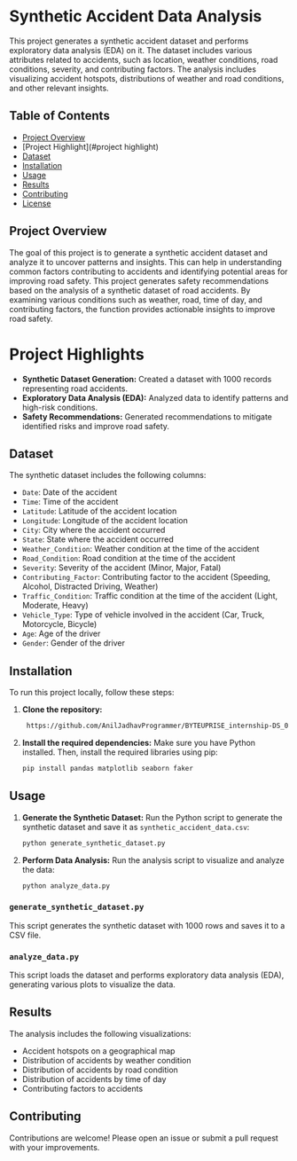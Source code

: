 # Synthetic Accident Data Analysis

This project generates a synthetic accident dataset and performs exploratory data analysis (EDA) on it. The dataset includes various attributes related to accidents, such as location, weather conditions, road conditions, severity, and contributing factors. The analysis includes visualizing accident hotspots, distributions of weather and road conditions, and other relevant insights.

## Table of Contents

- [Project Overview](#project-overview)
- [Project Highlight](#project highlight)
- [Dataset](#dataset)
- [Installation](#installation)
- [Usage](#usage)
- [Results](#results)
- [Contributing](#contributing)
- [License](#license)

## Project Overview

The goal of this project is to generate a synthetic accident dataset and analyze it to uncover patterns and insights. This can help in understanding common factors contributing to accidents and identifying potential areas for improving road safety.
This project generates safety recommendations based on the analysis of a synthetic dataset of road accidents. By examining various conditions such as weather, road, time of day, and contributing factors, the function provides actionable insights to improve road safety.


# Project Highlights
- **Synthetic Dataset Generation:** Created a dataset with 1000 records representing road accidents.
- **Exploratory Data Analysis (EDA):** Analyzed data to identify patterns and high-risk conditions.
- **Safety Recommendations:** Generated recommendations to mitigate identified risks and improve road safety.

## Dataset

The synthetic dataset includes the following columns:

- `Date`: Date of the accident
- `Time`: Time of the accident
- `Latitude`: Latitude of the accident location
- `Longitude`: Longitude of the accident location
- `City`: City where the accident occurred
- `State`: State where the accident occurred
- `Weather_Condition`: Weather condition at the time of the accident
- `Road_Condition`: Road condition at the time of the accident
- `Severity`: Severity of the accident (Minor, Major, Fatal)
- `Contributing_Factor`: Contributing factor to the accident (Speeding, Alcohol, Distracted Driving, Weather)
- `Traffic_Condition`: Traffic condition at the time of the accident (Light, Moderate, Heavy)
- `Vehicle_Type`: Type of vehicle involved in the accident (Car, Truck, Motorcycle, Bicycle)
- `Age`: Age of the driver
- `Gender`: Gender of the driver

## Installation

To run this project locally, follow these steps:

1. **Clone the repository:**
    ```sh
     https://github.com/AnilJadhavProgrammer/BYTEUPRISE_internship-DS_03

    ```

2. **Install the required dependencies:**
    Make sure you have Python installed. Then, install the required libraries using pip:
    ```sh
    pip install pandas matplotlib seaborn faker
    ```

## Usage

1. **Generate the Synthetic Dataset:**
    Run the Python script to generate the synthetic dataset and save it as `synthetic_accident_data.csv`:
    ```sh
    python generate_synthetic_dataset.py
    ```

2. **Perform Data Analysis:**
    Run the analysis script to visualize and analyze the data:
    ```sh
    python analyze_data.py
    ```

### `generate_synthetic_dataset.py`

This script generates the synthetic dataset with 1000 rows and saves it to a CSV file.

### `analyze_data.py`

This script loads the dataset and performs exploratory data analysis (EDA), generating various plots to visualize the data.

## Results

The analysis includes the following visualizations:
- Accident hotspots on a geographical map
- Distribution of accidents by weather condition
- Distribution of accidents by road condition
- Distribution of accidents by time of day
- Contributing factors to accidents

## Contributing

Contributions are welcome! Please open an issue or submit a pull request with your improvements.

